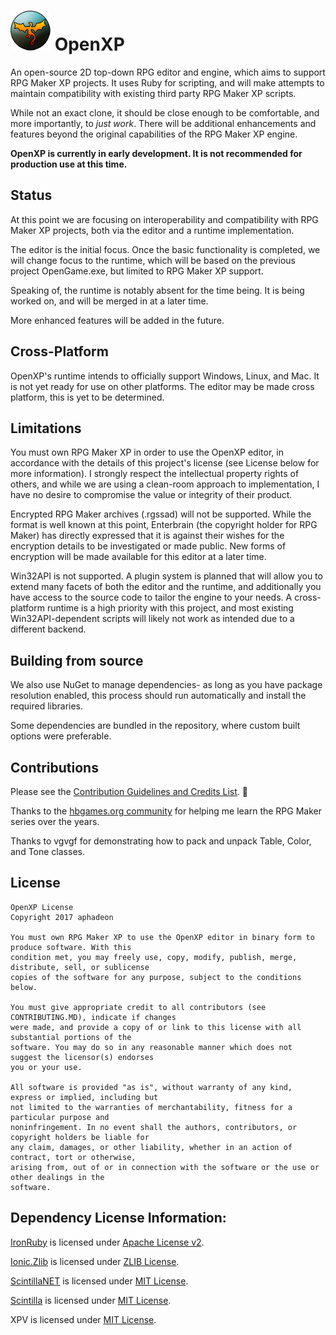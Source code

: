 # ![logo](Tools/logo.png) OpenXP
An open-source 2D top-down RPG editor and engine, which aims to support RPG Maker XP projects. 
It uses Ruby for scripting, and will make attempts to maintain compatibility with existing third 
party RPG Maker XP scripts.

While not an exact clone, it should be close enough to be comfortable, and more importantly, to 
*just work*.  There will be additional enhancements and features beyond the original capabilities 
of the RPG Maker XP engine.

**OpenXP is currently in early development.  It is not recommended for production use at this time.**


Status
--------
At this point we are focusing on interoperability and compatibility with RPG Maker XP projects, both 
via the editor and a runtime implementation.

The editor is the initial focus.  Once the basic functionality is completed, we will change focus to 
the runtime, which will be based on the previous project OpenGame.exe, but limited to RPG Maker XP 
support.

Speaking of, the runtime is notably absent for the time being. It is being worked on, and will be 
merged in at a later time.

More enhanced features will be added in the future.


Cross-Platform
--------------
OpenXP's runtime intends to officially support Windows, Linux, and Mac.  It is not yet ready for use 
on other platforms.  The editor may be made cross platform, this is yet to be determined.


Limitations
-----------
You must own RPG Maker XP in order to use the OpenXP editor, in accordance with the details 
of this project's license (see License below for more information).  I strongly respect the intellectual 
property rights of others, and while we are using a clean-room approach to implementation, I have no 
desire to compromise the value or integrity of their product.

Encrypted RPG Maker archives (.rgssad) will not be supported.  While the format is well known 
at this point, Enterbrain (the copyright holder for RPG Maker) has directly expressed that it is 
against their wishes for the encryption details to be investigated or made public.  New forms of 
encryption will be made available for this editor at a later time.

Win32API is not supported.  A plugin system is planned that will allow you to extend many facets 
of both the editor and the runtime, and additionally you have access to the source code to tailor 
the engine to your needs.  A cross-platform runtime is a high priority with this project, and most 
existing Win32API-dependent scripts will likely not work as intended due to a different backend.


Building from source
--------------------
We also use NuGet to manage dependencies- as long as you have package resolution enabled, 
this process should run automatically and install the required libraries.

Some dependencies are bundled in the repository, where custom built options were preferable. 


Contributions
------------
Please see the [Contribution Guidelines and Credits List](CONTRIBUTING.MD).  :eyes:

Thanks to the [hbgames.org community](http://www.hbgames.org/) for helping me learn the RPG Maker 
series over the years.  

Thanks to vgvgf for demonstrating how to pack and unpack Table, Color, and Tone classes.  


License
-------
```
OpenXP License
Copyright 2017 aphadeon

You must own RPG Maker XP to use the OpenXP editor in binary form to produce software. With this 
condition met, you may freely use, copy, modify, publish, merge, distribute, sell, or sublicense 
copies of the software for any purpose, subject to the conditions below.

You must give appropriate credit to all contributors (see CONTRIBUTING.MD), indicate if changes 
were made, and provide a copy of or link to this license with all substantial portions of the 
software. You may do so in any reasonable manner which does not suggest the licensor(s) endorses 
you or your use.

All software is provided "as is", without warranty of any kind, express or implied, including but 
not limited to the warranties of merchantability, fitness for a particular purpose and 
noninfringement. In no event shall the authors, contributors, or copyright holders be liable for 
any claim, damages, or other liability, whether in an action of contract, tort or otherwise, 
arising from, out of or in connection with the software or the use or other dealings in the
software.
```

Dependency License Information:
-------------------------------

[IronRuby](http://ironruby.net/) 
is licensed under [Apache License v2](http://www.apache.org/licenses/LICENSE-2.0).  

[Ionic.Zlib](https://github.com/jstedfast/Ionic.Zlib) 
is licensed under [ZLIB License](https://github.com/jstedfast/Ionic.Zlib/blob/master/License.zlib.txt).  

[ScintillaNET](https://github.com/jacobslusser/ScintillaNET) 
is licensed under [MIT License](https://github.com/jacobslusser/ScintillaNET/blob/master/LICENSE).  

[Scintilla](http://www.scintilla.org/) 
is licensed under [MIT License](http://www.scintilla.org/License.txt).  

XPV is licensed under [MIT License](https://opensource.org/licenses/MIT).  